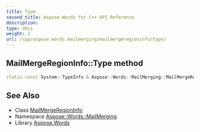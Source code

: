 ```yaml
---
title: Type
second_title: Aspose.Words for C++ API Reference
description: 
type: docs
weight: 1
url: /cpp/aspose.words.mailmerging/mailmergeregioninfo/type/
---
```

## MailMergeRegionInfo::Type method




```cpp
static const System::TypeInfo & Aspose::Words::MailMerging::MailMergeRegionInfo::Type()
```

## See Also

* Class [MailMergeRegionInfo](../)
* Namespace [Aspose::Words::MailMerging](../../)
* Library [Aspose.Words](../../../)
